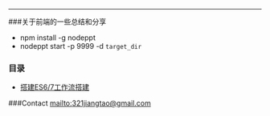 ---
###关于前端的一些总结和分享
* npm install -g nodeppt
* nodeppt start -p 9999 -d `target_dir`

### 目录
* [搭建ES6/7工作流搭建](http://jthwong.github.io/shares/doc/es67workflow.htm)

###Contact
[mailto:321jiangtao@gmail.com](321jiangtao#gmail.com)
